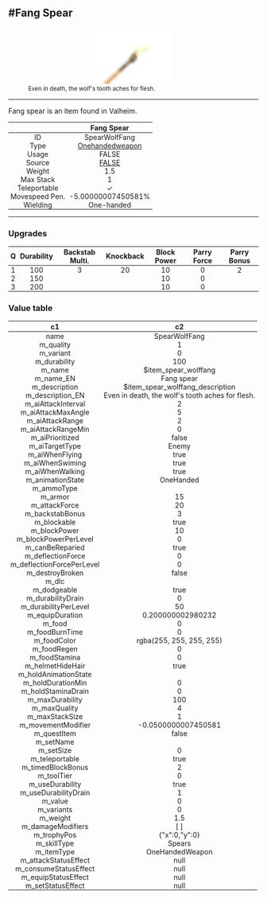 <meta property="og:title" content="Fang Spear - MoreValheim" /><meta property="og:type" content="website" /><meta property="og:image" content="/assets/fang_spear.png" /><meta property="og:description" content="Fang Spear is an item found in Valheim." /><meta name="theme-color" content="#546D78"><meta name="twitter:card" content="summary_large_image">
#Fang Spear
-------------
<style>img {width:20px;}.tb {width:150px;display: block;margin-left: auto;margin-right: auto;}</style>

<style>.md-typeset table:not([class]) th:not([align]) {min-width:unset!important;}</style>
<style>td{padding:0em 0.3em!important;text-align:center!important;border-left:.05rem solid var(--md-default-fg-color--lightest)}</style>

<style>th{padding:0.1em 0.3em!important;text-align:center!important;font-weight:bold}</style>

<style>pre{text-align:right!important}</style>
<style>table tr td:first-child {border-left: 0;};</style>

<figure><img src="/assets/fang_spear.png" class="tb" /><figcaption><small>Even in death, the wolf's tooth aches for flesh.</small></figcaption></figure>

-------------

Fang spear is an item found in Valheim.

|        | Fang Spear              |
| ----------- | ------------------------------------ |
| ID |SpearWolfFang
| Type | [Onehandedweapon](../../types/onehandedweapon)
| Usage | FALSE<br>
| Source | [FALSE](../../item/false)
| Weight | 1.5 |
| Max Stack | 1 |
| Teleportable | ✓
| Movespeed Pen. | -5.00000007450581%
| Wielding | One-handed


-------------

### Upgrades
| Q | Durability | Backstab Multi. | Knockback | Block Power | Parry Force | Parry Bonus
| - | - | - | - | - | - | - 
1 | 100 | 3 | 20 | 10 | 0 | 2 | 
 | 2 | 150 |  |  | 10 | 0 |  | 
 | 3 | 200 |  |  | 10 | 0 |  | 


### Value table
|c1|c2|
|----|----|
|name|SpearWolfFang|
|m_quality|1|
|m_variant|0|
|m_durability|100|
|m_name|$item_spear_wolffang|
|m_name_EN|Fang spear|
|m_description|$item_spear_wolffang_description|
|m_description_EN|Even in death, the wolf's tooth aches for flesh.|
|m_aiAttackInterval|2|
|m_aiAttackMaxAngle|5|
|m_aiAttackRange|2|
|m_aiAttackRangeMin|0|
|m_aiPrioritized|false|
|m_aiTargetType|Enemy|
|m_aiWhenFlying|true|
|m_aiWhenSwiming|true|
|m_aiWhenWalking|true|
|m_animationState|OneHanded|
|m_ammoType||
|m_armor|15|
|m_attackForce|20|
|m_backstabBonus|3|
|m_blockable|true|
|m_blockPower|10|
|m_blockPowerPerLevel|0|
|m_canBeReparied|true|
|m_deflectionForce|0|
|m_deflectionForcePerLevel|0|
|m_destroyBroken|false|
|m_dlc||
|m_dodgeable|true|
|m_durabilityDrain|0|
|m_durabilityPerLevel|50|
|m_equipDuration|0.200000002980232|
|m_food|0|
|m_foodBurnTime|0|
|m_foodColor|rgba(255, 255, 255, 255)|
|m_foodRegen|0|
|m_foodStamina|0|
|m_helmetHideHair|true|
|m_holdAnimationState||
|m_holdDurationMin|0|
|m_holdStaminaDrain|0|
|m_maxDurability|100|
|m_maxQuality|4|
|m_maxStackSize|1|
|m_movementModifier|-0.0500000007450581|
|m_questItem|false|
|m_setName||
|m_setSize|0|
|m_teleportable|true|
|m_timedBlockBonus|2|
|m_toolTier|0|
|m_useDurability|true|
|m_useDurabilityDrain|1|
|m_value|0|
|m_variants|0|
|m_weight|1.5|
|m_damageModifiers|[  ]|
|m_trophyPos|{"x":0,"y":0}|
|m_skillType|Spears|
|m_itemType|OneHandedWeapon|
|m_attackStatusEffect|null|
|m_consumeStatusEffect|null|
|m_equipStatusEffect|null|
|m_setStatusEffect|null|
